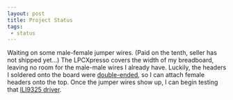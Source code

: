 ```yaml
---
layout: post
title: Project Status
tags:
 - status
---
```


Waiting on some male-female jumper wires. (Paid on the tenth, seller has not shipped yet...) The LPCXpresso covers the width of my breadboard, leaving no room for the male-male wires I already have. Luckily, the headers I soldered onto the board were [double-ended](http://adafru.it/400), so I can attach female headers onto the top. Once the jumper wires show up, I can begin testing that [ILI9325 driver](http://github.com/tummychow/arm-alarm/commit/955f78960a4a321a8060a03dae2e6d94c56e4587).
